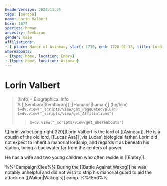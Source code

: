```yaml
---
headerVersion: 2023.11.25
tags: [person]
name: Lorin Valbert
born: 1677
species: human
ancestry: Sembaran
gender: male
affiliations:
- { place: Manor of Asineau, start: 1715, end: 1720-01-13, title: Lord }
whereabouts:
- {type: home, location: Embry}
- {type: home, location: Asineau}
---
```

# Lorin Valbert
>[!info]+ Biographical Info  
> A [[Sembara|Sembaran]] [[Humans|human]] (he/him)  
> `$=dv.view("_scripts/view/get_PageDatedValue")`  
> `$=dv.view("_scripts/view/get_Affiliations")`  
>> `$=dv.view("_scripts/view/get_Whereabouts")`

![[lorin-valbet.png|right|320]]Lorin Valbert is the lord of [[Asineau]]. He is a cousin of the old lord, [[Lucas Asa]] ,via Lucas' biological father. Lorin did not expect to inherit a manorial lordship, and regards it as beneath his station, being a backwater far from the centers of power. 

He has a wife and two young children who often reside in [[Embry]].

%%^Campaign:Clee%%
During the [[Battle Against Wakog]] he was notably unhelpful and did not wish to strip his manorial guard to aid the attack on [[Wakog|Wakog's]] camp.
%%^End%%